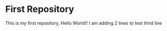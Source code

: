 # First Repository
This is my first repository, Hello World!!
I am adding 2 lines to test
third line